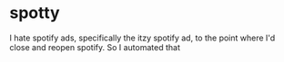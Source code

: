 # spotty
I hate spotify ads, specifically the itzy spotify ad, to the point where I'd close and reopen spotify. So I automated that

